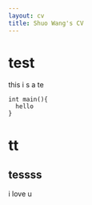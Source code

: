 ```yaml
---
layout: cv
title: Shuo Wang's CV
---
```

# test
this i s a te

```
int main(){
  hello
}
```

# tt
## tessss
i love u
